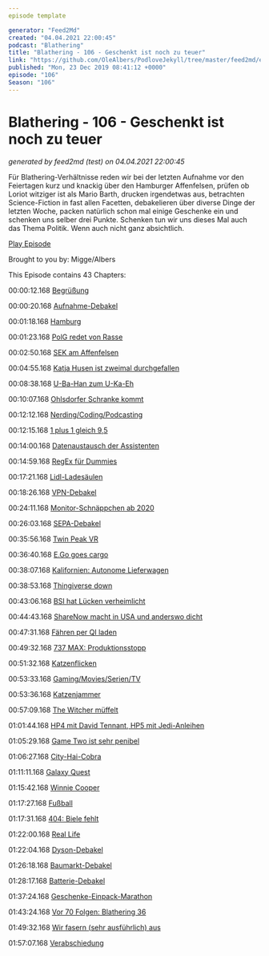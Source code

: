 ```yaml
---
episode template

generator: "Feed2Md"
created: "04.04.2021 22:00:45"
podcast: "Blathering"
title: "Blathering - 106 - Geschenkt ist noch zu teuer"
link: "https://github.com/OleAlbers/PodloveJekyll/tree/master/feed2md/example/export/seasons/4/2019/12/Blathering - 106 - Geschenkt ist noch zu teuer.md"
published: "Mon, 23 Dec 2019 08:41:12 +0000"
episode: "106"
Season: "106"
---
```


# Blathering - 106 - Geschenkt ist noch zu teuer
_generated by feed2md (test) on 04.04.2021 22:00:45_

Für Blathering-Verhältnisse reden wir bei der letzten Aufnahme vor den Feiertagen kurz und knackig über den Hamburger Affenfelsen, prüfen ob Loriot witziger ist als Mario Barth, drucken irgendetwas aus, betrachten Science-Fiction in fast allen Facetten, debakelieren über diverse Dinge der letzten Woche, packen natürlich schon mal einige Geschenke ein und schenken uns selber drei Punkte. Schenken tun wir uns dieses Mal auch das Thema Politik. Wenn auch nicht ganz absichtlich.

[Play Episode](https://www.blathering.de/podlove/file/1061/s/feed/c/mp3/blathering_106.mp3)

Brought to you by: Migge/Albers

This Episode contains 43 Chapters:


00:00:12.168 [Begrüßung]()

00:00:20.168 [Aufnahme-Debakel]()

00:01:18.168 [Hamburg]()

00:01:23.168 [PolG redet von Rasse](https://netzpolitik.org/2019/hamburg-juristinnen-kritisieren-palantir-paragraf-im-geplanten-polizeigesetz/)

00:02:50.168 [SEK am Affenfelsen](https://www.hamburg1.de/nachrichten/43306/18_Jaehriger_geht_mit_seinen_Bedrohern_zum_Doener_Imbiss.html)

00:04:55.168 [Katja Husen ist zweimal durchgefallen](https://www.hamburg1.de/nachrichten/43323/Katja_Husen_erneut_gescheitert.html)

00:08:38.168 [U-Ba-Han zum U-Ka-Eh](https://www.schneller-durch-hamburg.de/dialog/informationen/meilenstein-u5-haltestellen-fuers-uke-und-lokstedt)

00:10:07.168 [Ohlsdorfer Schranke kommt](https://www.hamburg1.de/nachrichten/43326/Friedhof_Ohlsdorf_bekommt_eine_Schranke.html)

00:12:12.168 [Nerding/Coding/Podcasting]()

00:12:15.168 [1 plus 1 gleich 9,5](https://www.wbs-law.de/it-und-internet-recht/datenschutzrecht/46798-46798/)

00:14:00.168 [Datenaustausch der Assistenten](https://www.t-online.de/digital/id_87021850/smart-home-bald-einfach-amazon-apple-google-arbeiten-jetzt-zusammen.html)

00:14:59.168 [RegEx für Dummies](https://stackoverflow.com/questions/17779744/regular-expression-to-get-a-string-between-parentheses-in-javascript)

00:17:21.168 [Lidl-Ladesäulen](https://www.golem.de/news/e-autos-lidl-und-kaufland-bekommen-flaechendeckend-ladesaeulen-1912-145556.html)

00:18:26.168 [VPN-Debakel](https://dyn.com/)

00:24:11.168 [Monitor-Schnäppchen ab 2020](https://www.golem.de/news/gaming-displays-monitore-koennten-2020-durch-ueberangebot-guenstiger-werden-1912-145559.html)

00:26:03.168 [SEPA-Debakel](https://twitter.com/tmigge/status/1207311680507650049)

00:35:56.168 [Twin Peak VR](https://www.itsnicethat.com/news/david-lynch-collider-games-showtime-twin-peak-vr-digital-101219)

00:36:40.168 [E.Go goes cargo](https://www.golem.de/news/elektroauto-e-go-stellt-lieferwagen-cargo-mover-vor-1912-145562.html)

00:38:07.168 [Kalifornien: Autonome Lieferwagen](https://www.golem.de/news/auch-ohne-sicherheitsfahrer-kalifornien-laesst-autonom-fahrende-lieferfahrzeuge-zu-1912-145645.html)

00:38:53.168 [Thingiverse down](https://www.thingiverse.com/)

00:43:06.168 [BSI hat Lücken verheimlicht](https://www.golem.de/news/verschluesselungssoftware-bsi-verschweigt-truecrypt-sicherheitsprobleme-1912-145486.html)

00:44:43.168 [ShareNow macht in USA und anderswo dicht](https://www.golem.de/news/carsharing-share-now-macht-in-den-usa-und-europaeischen-staedten-dicht-1912-145635.html)

00:47:31.168 [Fähren per QI laden](https://www.golem.de/news/induktives-laden-elektrofaehre-in-norwegen-laedt-drahtlos-1912-145640.html)

00:49:32.168 [737 MAX: Produktionsstopp](https://www.golem.de/news/flugverkehr-boeing-stellt-den-bau-des-flugzeugs-737-max-vorerst-ein-1912-145591.html)

00:51:32.168 [Katzenflicken](https://twitter.com/chrismarquardt/status/1208662929652035585)

00:53:33.168 [Gaming/Movies/Serien/TV]()

00:53:36.168 [Katzenjammer](https://www.buzzfeednews.com/article/scaachikoul/i-watched-cats-and-now-i-have-some-questions)

00:57:09.168 [The Witcher müffelt](https://twitter.com/stammtischphilo/status/1208698978101014528)

01:01:44.168 [HP4 mit David Tennant, HP5 mit Jedi-Anleihen](https://www.youtube.com/watch?v=dlKTGBVJCMA)

01:05:29.168 [Game Two ist sehr penibel](https://twitter.com/stammtischphilo/status/1208416822078443521)

01:06:27.168 [City-Hai-Cobra](https://twitter.com/tmigge/status/1208708037491511296)

01:11:11.168 [Galaxy Quest](https://www.youtube.com/watch?v=QnjoiqfhDtQ)

01:15:42.168 [Winnie Cooper](https://de.wikipedia.org/wiki/Danica_McKellar)

01:17:27.168 [Fußball]()

01:17:31.168 [404: Biele fehlt](https://www.stefangroenveld.de/2019/schoen-langweiliger-abschluss/)

01:22:00.168 [Real Life]()

01:22:04.168 [Dyson-Debakel](https://www.mydealz.de/)

01:26:18.168 [Baumarkt-Debakel](https://twitter.com/stammtischphilo/status/1206973918403280897)

01:28:17.168 [Batterie-Debakel](https://twitter.com/tmigge/status/1207647941705555978)

01:37:24.168 [Geschenke-Einpack-Marathon](https://www.businessinsider.sg/gift-wrapping-viral-hack-video-reese-witherspoon-2019-12/)

01:43:24.168 [Vor 70 Folgen: Blathering 36](https://www.blathering.de/2017/10/blathering-036-wir-huellen-uns-in-gar-nix-nicht-mal-in-schweigen/)

01:49:32.168 [Wir fasern (sehr ausführlich) aus]()

01:57:07.168 [Verabschiedung]()


